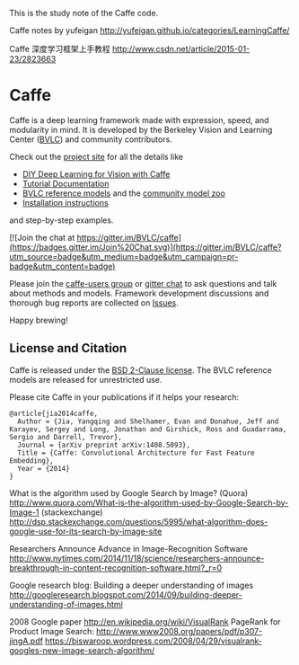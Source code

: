 
This is the study note of the Caffe code.



Caffe notes by yufeigan
http://yufeigan.github.io/categories/LearningCaffe/

Caffe 深度学习框架上手教程
http://www.csdn.net/article/2015-01-23/2823663


# Caffe

Caffe is a deep learning framework made with expression, speed, and modularity in mind.
It is developed by the Berkeley Vision and Learning Center ([BVLC](http://bvlc.eecs.berkeley.edu)) and community contributors.

Check out the [project site](http://caffe.berkeleyvision.org) for all the details like

- [DIY Deep Learning for Vision with Caffe](https://docs.google.com/presentation/d/1UeKXVgRvvxg9OUdh_UiC5G71UMscNPlvArsWER41PsU/edit#slide=id.p)
- [Tutorial Documentation](http://caffe.berkeleyvision.org/tutorial/)
- [BVLC reference models](http://caffe.berkeleyvision.org/model_zoo.html) and the [community model zoo](https://github.com/BVLC/caffe/wiki/Model-Zoo)
- [Installation instructions](http://caffe.berkeleyvision.org/installation.html)

and step-by-step examples.

[![Join the chat at https://gitter.im/BVLC/caffe](https://badges.gitter.im/Join%20Chat.svg)](https://gitter.im/BVLC/caffe?utm_source=badge&utm_medium=badge&utm_campaign=pr-badge&utm_content=badge)

Please join the [caffe-users group](https://groups.google.com/forum/#!forum/caffe-users) or [gitter chat](https://gitter.im/BVLC/caffe) to ask questions and talk about methods and models.
Framework development discussions and thorough bug reports are collected on [Issues](https://github.com/BVLC/caffe/issues).

Happy brewing!

## License and Citation

Caffe is released under the [BSD 2-Clause license](https://github.com/BVLC/caffe/blob/master/LICENSE).
The BVLC reference models are released for unrestricted use.

Please cite Caffe in your publications if it helps your research:

    @article{jia2014caffe,
      Author = {Jia, Yangqing and Shelhamer, Evan and Donahue, Jeff and Karayev, Sergey and Long, Jonathan and Girshick, Ross and Guadarrama, Sergio and Darrell, Trevor},
      Journal = {arXiv preprint arXiv:1408.5093},
      Title = {Caffe: Convolutional Architecture for Fast Feature Embedding},
      Year = {2014}
    }



What is the algorithm used by Google Search by Image?
(Quora)
http://www.quora.com/What-is-the-algorithm-used-by-Google-Search-by-Image-1
(stackexchange)
http://dsp.stackexchange.com/questions/5995/what-algorithm-does-google-use-for-its-search-by-image-site

Researchers Announce Advance in Image-Recognition Software
http://www.nytimes.com/2014/11/18/science/researchers-announce-breakthrough-in-content-recognition-software.html?_r=0

Google research blog: Building a deeper understanding of images
http://googleresearch.blogspot.com/2014/09/building-deeper-understanding-of-images.html

2008 Google paper
http://en.wikipedia.org/wiki/VisualRank
PageRank for Product Image Search: http://www.www2008.org/papers/pdf/p307-jingA.pdf
https://biswaroop.wordpress.com/2008/04/29/visualrank-googles-new-image-search-algorithm/